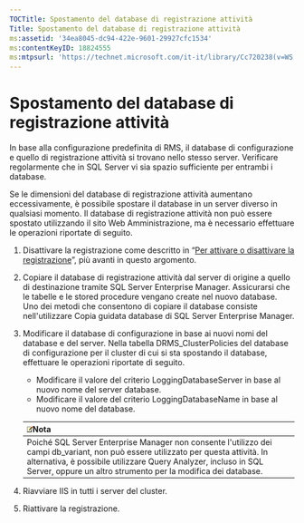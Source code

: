 ```yaml
---
TOCTitle: Spostamento del database di registrazione attività
Title: Spostamento del database di registrazione attività
ms:assetid: '34ea8045-dc94-422e-9601-29927cfc1534'
ms:contentKeyID: 18824555
ms:mtpsurl: 'https://technet.microsoft.com/it-it/library/Cc720238(v=WS.10)'
---
```


Spostamento del database di registrazione attività
==================================================

In base alla configurazione predefinita di RMS, il database di configurazione e quello di registrazione attività si trovano nello stesso server. Verificare regolarmente che in SQL Server vi sia spazio sufficiente per entrambi i database.

Se le dimensioni del database di registrazione attività aumentano eccessivamente, è possibile spostare il database in un server diverso in qualsiasi momento. Il database di registrazione attività non può essere spostato utilizzando il sito Web Amministrazione, ma è necessario effettuare le operazioni riportate di seguito.

1.  Disattivare la registrazione come descritto in “[Per attivare o disattivare la registrazione](https://technet.microsoft.com/8e672f95-566f-4070-9a2a-2f70f087148f)”, più avanti in questo argomento.
2.  Copiare il database di registrazione attività dal server di origine a quello di destinazione tramite SQL Server Enterprise Manager. Assicurarsi che le tabelle e le stored procedure vengano create nel nuovo database. Uno dei metodi che consentono di copiare il database consiste nell'utilizzare Copia guidata database di SQL Server Enterprise Manager.
3.  Modificare il database di configurazione in base ai nuovi nomi del database e del server. Nella tabella DRMS\_ClusterPolicies del database di configurazione per il cluster di cui si sta spostando il database, effettuare le operazioni riportate di seguito.
    -   Modificare il valore del criterio LoggingDatabaseServer in base al nuovo nome del server database.
    -   Modificare il valore del criterio LoggingDatabaseName in base al nuovo nome del database.

    | ![](images/Cc720238.note(WS.10).gif)Nota                                                                                                                                                                                                    |
    |--------------------------------------------------------------------------------------------------------------------------------------------------------------------------------------------------------------------------------------------------------------------------|
    | Poiché SQL Server Enterprise Manager non consente l'utilizzo dei campi db\_variant, non può essere utilizzato per questa attività. In alternativa, è possibile utilizzare Query Analyzer, incluso in SQL Server, oppure un altro strumento per la modifica dei database. |

4.  Riavviare IIS in tutti i server del cluster.
5.  Riattivare la registrazione.
